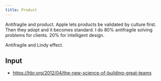 ```yaml
---
title: Product
---
```


Antifragile and product.
Apple lets products be validated by culture first. Then they adopt and it becomes standard.
I do 80% antifragile solving problems for clients. 20% for intelligent design.

Antifragile and Lindy effect.


## Input
- https://hbr.org/2012/04/the-new-science-of-building-great-teams

